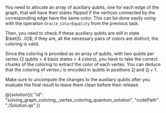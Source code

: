 You need to allocate an array of auxiliary qubits, one for each edge of the graph, that will have their states flipped if the vertices connected by the corresponding edge have the same color. 
This can be done easily using with the operation `Oracle_ColorEquality` from the previous task. 

Then, you need to check if these auxiliary qubits are still in state $\ket{0...0}$; if they are, all the necessary pairs of colors are distinct, the coloring is valid.

Since the coloring is provided as an array of qubits, with two qubits per vertex (2 qubits = 4 basis states = 4 colors), you have to take the correct chunks of the coloring to extract the color of each vertex. You can deduce that the coloring of vertex $j$ is encoded in qubits in positions $2j$ and $2j+1$.

Make sure to uncompute the changes to the auxiliary qubits after you evaluate the final result to leave them clean before their release.

@[solution]({
    "id": "solving_graph_coloring__vertex_coloring_quantum_solution",
    "codePath": "./Solution.qs"
})
